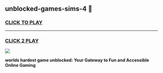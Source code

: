 
## unblocked-games-sims-4 👋
<h3>
<a href="https://premium.freeplayer.one?title=unblocked-games-sims-4&ref=14F">CLICK TO PLAY</a></h3>
<hr>

<h3>
<a href="https://premium.freeplayer.one?title=unblocked-games-sims-4&ref=14F">CLICK 2 PLAY</a>
  
</h3>

<a href="https://premium.freeplayer.one?title=unblocked-games-sims-4&ref=12F/"><img src="https://clearcache.store/games.png"></a>


**worlds hardest game unblocked: Your Gateway to Fun and Accessible Online Gaming**
